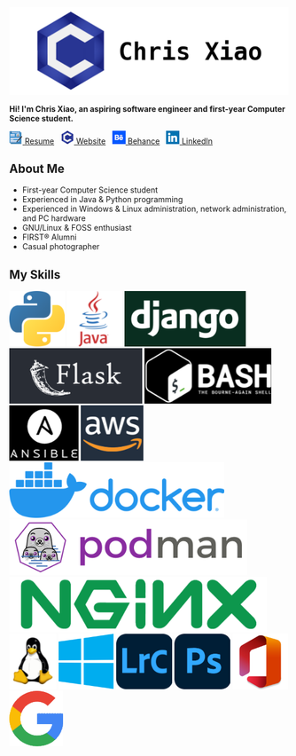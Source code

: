 ![Banner](https://raw.githubusercontent.com/chrisx8/chrisx8/skills-section/images/header/banner.png)

**Hi! I'm Chris Xiao, an aspiring software engineer and first-year Computer Science student.**

[![](https://raw.githubusercontent.com/chrisx8/chrisx8/skills-section/images/header/resume.png) Resume](https://chrisx.xyz/media/chrisxiao_resume_web.pdf) &nbsp; 
[![](https://raw.githubusercontent.com/chrisx8/chrisx8/skills-section/images/header/website.png) Website](https://chrisx.xyz/) &nbsp; 
[![](https://raw.githubusercontent.com/chrisx8/chrisx8/skills-section/images/header/behance.png) Behance](https://www.behance.net/chrisx8) &nbsp; 
[![](https://raw.githubusercontent.com/chrisx8/chrisx8/skills-section/images/header/linkedin.png) LinkedIn](https://www.linkedin.com/in/chris-xiao)

## About Me

- First-year Computer Science student
- Experienced in Java & Python programming
- Experienced in Windows & Linux administration, network administration, and PC hardware
- GNU/Linux & FOSS enthusiast
- FIRST&reg; Alumni
- Casual photographer

## My Skills

![Python](https://raw.githubusercontent.com/chrisx8/chrisx8/skills-section/images/skills/python.png) 
![Java](https://raw.githubusercontent.com/chrisx8/chrisx8/skills-section/images/skills/java.png) 
![Django](https://raw.githubusercontent.com/chrisx8/chrisx8/skills-section/images/skills/django.png) 
![Flask](https://raw.githubusercontent.com/chrisx8/chrisx8/skills-section/images/skills/flask.png) 
![Bash](https://raw.githubusercontent.com/chrisx8/chrisx8/skills-section/images/skills/bash.png) 
![Ansible](https://raw.githubusercontent.com/chrisx8/chrisx8/skills-section/images/skills/ansible.png) 
![AWS](https://raw.githubusercontent.com/chrisx8/chrisx8/skills-section/images/skills/aws.png) 
![Docker](https://raw.githubusercontent.com/chrisx8/chrisx8/skills-section/images/skills/docker.png) 
![Podman](https://raw.githubusercontent.com/chrisx8/chrisx8/skills-section/images/skills/podman.png) 
![NGINX](https://raw.githubusercontent.com/chrisx8/chrisx8/skills-section/images/skills/nginx.png) 
![GNU/Linux](https://raw.githubusercontent.com/chrisx8/chrisx8/skills-section/images/skills/linux.png) 
![Microsoft Windows](https://raw.githubusercontent.com/chrisx8/chrisx8/skills-section/images/skills/windows.png) 
![Adobe Lightroom](https://raw.githubusercontent.com/chrisx8/chrisx8/skills-section/images/skills/lightroom-classic.png) 
![Adobe Photoshop](https://raw.githubusercontent.com/chrisx8/chrisx8/skills-section/images/skills/photoshop.png) 
![Microsoft Office](https://raw.githubusercontent.com/chrisx8/chrisx8/skills-section/images/skills/msoffice.png) 
![G Suite](https://raw.githubusercontent.com/chrisx8/chrisx8/skills-section/images/skills/gsuite.png)
